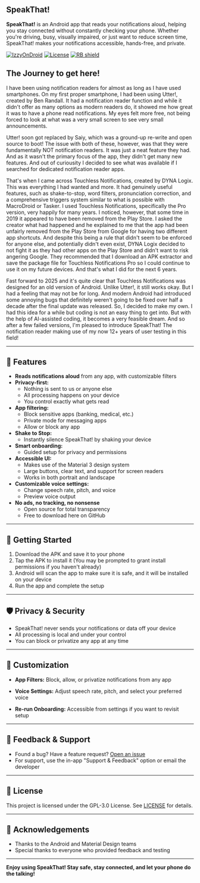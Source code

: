 ## SpeakThat!

**SpeakThat!** is an Android app that reads your notifications aloud, helping you stay connected without constantly checking your phone. Whether you're driving, busy, visually impaired, or just want to reduce screen time, SpeakThat! makes your notifications accessible, hands-free, and private.

[![IzzyOnDroid](https://img.shields.io/badge/IzzyOnDroid-Available-green?logo=android)](https://apt.izzysoft.de/fdroid/index/apk/com.micoyc.speakthat)
[![License](https://img.shields.io/badge/License-GPL--3.0-green.svg)](LICENSE)
[<img src="https://shields.rbtlog.dev/simple/com.micoyc.speakthat" alt="RB shield">](https://shields.rbtlog.dev/com.micoyc.speakthat)

## The Journey to get here!

I have been using notification readers for almost as long as I have used smartphones. On my first proper smartphone, I had been using Utter!, created by Ben Randall. It had a notification reader function and while it didn't offer as many options as modern readers do, it showed me how great it was to have a phone read notifications. My eyes felt more free, not being forced to look at what was a very small screen to see very small announcements.

Utter! soon got replaced by Saiy, which was a ground-up re-write and open source to boot! The issue with both of these, however, was that they were fundamentally NOT notification readers. It was just a neat feature they had. And as it wasn't the primary focus of the app, they didn't get many new features. And out of curiousity I decided to see what was available if I searched for dedicated notification reader apps.

That's when I came across Touchless Notifications, created by DYNA Logix. This was everything I had wanted and more. It had genuinely useful features, such as shake-to-stop, word filters, pronunciation correction, and a comprehensive triggers system similar to what is possible with MacroDroid or Tasker. I used Touchless Notifications, specifically the Pro version, very happily for many years. I noticed, however, that some time in 2019 it appeared to have been removed from the Play Store. I asked the creator what had happened and he explained to me that the app had been unfairly removed from the Play Store from Google for having two different app shortcuts. And despite this being a rule that didn't seem to be enforced for anyone else, and potentially didn't even exist, DYNA Logix decided to not fight it as they had other apps on the Play Store and didn't want to risk angering Google. They recommended that I download an APK extractor and save the package file for Touchless Notifications Pro so I could continue to use it on my future devices. And that's what I did for the next 6 years.

Fast forward to 2025 and it's quite clear that Touchless Notifications was designed for an old version of Android. Unlike Utter!, it still works okay. But I had a feeling that may not be for long. And modern Android had introduced some annoying bugs that definitely weren't going to be fixed over half a decade after the final update was released.
So, I decided to make my own. I had this idea for a while but coding is not an easy thing to get into. But with the help of AI-assisted coding, it becomes a very feasible dream.
And so after a few failed versions, I'm pleased to introduce SpeakThat! The notification reader making use of my now 12+ years of user testing in this field!

---

## 🚀 Features

- **Reads notifications aloud** from any app, with customizable filters
- **Privacy-first:**
  - Nothing is sent to us or anyone else
  - All processing happens on your device
  - You control exactly what gets read
- **App filtering:**
  - Block sensitive apps (banking, medical, etc.)
  - Private mode for messaging apps
  - Allow or block any app
- **Shake to Stop:**
  - Instantly silence SpeakThat! by shaking your device
- **Smart onboarding:**
  - Guided setup for privacy and permissions
- **Accessible UI:**
  - Makes use of the Material 3 design system
  - Large buttons, clear text, and support for screen readers
  - Works in both portrait and landscape
- **Customizable voice settings:**
  - Change speech rate, pitch, and voice
  - Preview voice output
- **No ads, no tracking, no nonsense**
  - Open source for total transparency
  - Free to download here on GitHub

---

## 📲 Getting Started

1. Download the APK and save it to your phone
2. Tap the APK to install it (You may be prompted to grant install permissions if you haven't already)
3. Android will scan the app to make sure it is safe, and it will be installed on your device
4. Run the app and complete the setup

---

## 🛡️ Privacy & Security
- SpeakThat! never sends your notifications or data off your device
- All processing is local and under your control
- You can block or privatize any app at any time

---

## 📝 Customization
- **App Filters:** Block, allow, or privatize notifications from any app
- **Voice Settings:** Adjust speech rate, pitch, and select your preferred voice

- **Re-run Onboarding:** Accessible from settings if you want to revisit setup

---

## 📢 Feedback & Support
- Found a bug? Have a feature request? [Open an issue](https://github.com/mitchib1440/SpeakThat/issues)
- For support, use the in-app "Support & Feedback" option or email the developer

---

## 📃 License
This project is licensed under the GPL-3.0 License. See [LICENSE](https://github.com/mitchib1440/SpeakThat/blob/main/LICENSE) for details.

---

## 🙏 Acknowledgements
- Thanks to the Android and Material Design teams
- Special thanks to everyone who provided feedback and testing

---

**Enjoy using SpeakThat! Stay safe, stay connected, and let your phone do the talking!**
